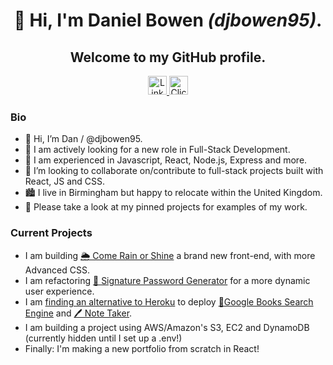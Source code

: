 <h1 align="center"> 👋 Hi, I'm Daniel Bowen  <i>(djbowen95)</i>.</h1>
<h2 align="center"> Welcome to my GitHub profile.</h2>
<div align="center">
           <a href="https://www.linkedin.com/in/daniel-bowen-6266ba191/" target="blank">
              <img src="https://img.shields.io/badge/LinkedIn-0A66C2?style=for-the-badge&logo=linkedin"
                   alt="LinkedIn Profile" height="30"/>
            </a> 
           <a href="mailto:name@email.com" target="blank">
              <img src="https://img.shields.io/badge/email-e4572e?style=for-the-badge&logo=data:image/svg+xml;base64,PHN2ZyB2aWV3Qm94PSIwIDAgOTYgOTYiIHhtbG5zPSJodHRwOi8vd3d3LnczLm9yZy8yMDAwL3N2ZyI+PHBhdGggZD0iTTkwIDEySDZhNS45OTcgNS45OTcgMCAwIDAtNiA2djYwYTUuOTk3IDUuOTk3IDAgMCAwIDYgNmg4NGE1Ljk5NyA1Ljk5NyAwIDAgMCA2LTZWMThhNS45OTcgNS45OTcgMCAwIDAtNi02Wm0tNiAxMnYyLjUxOUw0OCA0Ny4wOTIgMTIgMjYuNTE5VjI0Wk0xMiA3MlY0MC4zMzhMNDUuMDIzIDU5LjIxYTUuOTk2IDUuOTk2IDAgMCAwIDUuOTU0IDBMODQgNDAuMzM5VjcyWiIgZmlsbD0iI2ZmZmZmZiIgY2xhc3M9ImZpbGwtMDAwMDAwIj48L3BhdGg+PC9zdmc+"
                   alt="Click to Email" height="30"/>
            </a>
</div>

<h3>Bio</h3>           

- 👋 Hi, I’m Dan / @djbowen95.
- 👀 I am actively looking for a new role in Full-Stack Development.
- 🌱 I am experienced in Javascript, React, Node.js, Express and more.
- 💞️ I’m looking to collaborate on/contribute to full-stack projects built with React, JS and CSS.
- 🏙️ I live in Birmingham but happy to relocate within the United Kingdom.
- 📌 Please take a look at my pinned projects for examples of my work.

<h3>Current Projects</h3> 

- I am building [🌦️ Come Rain or Shine](https://github.com/djbowen95/come-rain-or-shine/) a brand new front-end, with more Advanced CSS.
- I am refactoring [🔐 Signature Password Generator](https://github.com/djbowen95/signature-password-generator) for a more dynamic user experience.
- I am [finding an alternative to Heroku](https://help.heroku.com/RSBRUH58/removal-of-heroku-free-product-plans-faq) to deploy [📕Google Books Search Engine](https://github.com/djbowen95/book-search-engine) and [🖊️ Note Taker](https://github.com/djbowen95/note-taker).
- I am building a project using AWS/Amazon's S3, EC2 and DynamoDB (currently hidden until I set up a .env!)
- Finally: I'm making a new portfolio from scratch in React!
